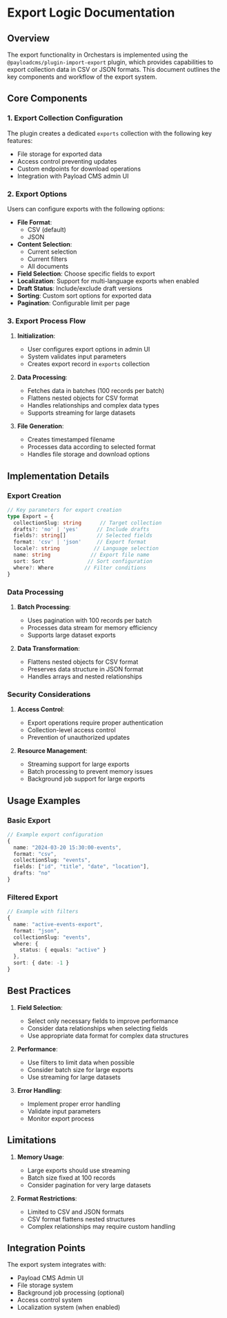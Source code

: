 # Export Logic Documentation

## Overview

The export functionality in Orchestars is implemented using the `@payloadcms/plugin-import-export` plugin, which provides capabilities to export collection data in CSV or JSON formats. This document outlines the key components and workflow of the export system.

## Core Components

### 1. Export Collection Configuration

The plugin creates a dedicated `exports` collection with the following key features:
- File storage for exported data
- Access control preventing updates
- Custom endpoints for download operations
- Integration with Payload CMS admin UI

### 2. Export Options

Users can configure exports with the following options:

- **File Format**: 
  - CSV (default)
  - JSON
- **Content Selection**:
  - Current selection
  - Current filters
  - All documents
- **Field Selection**: Choose specific fields to export
- **Localization**: Support for multi-language exports when enabled
- **Draft Status**: Include/exclude draft versions
- **Sorting**: Custom sort options for exported data
- **Pagination**: Configurable limit per page

### 3. Export Process Flow

1. **Initialization**:
   - User configures export options in admin UI
   - System validates input parameters
   - Creates export record in `exports` collection

2. **Data Processing**:
   - Fetches data in batches (100 records per batch)
   - Flattens nested objects for CSV format
   - Handles relationships and complex data types
   - Supports streaming for large datasets

3. **File Generation**:
   - Creates timestamped filename
   - Processes data according to selected format
   - Handles file storage and download options

## Implementation Details

### Export Creation

```typescript
// Key parameters for export creation
type Export = {
  collectionSlug: string      // Target collection
  drafts?: 'no' | 'yes'      // Include drafts
  fields?: string[]          // Selected fields
  format: 'csv' | 'json'     // Export format
  locale?: string           // Language selection
  name: string             // Export file name
  sort: Sort              // Sort configuration
  where?: Where          // Filter conditions
}
```

### Data Processing

1. **Batch Processing**:
   - Uses pagination with 100 records per batch
   - Processes data stream for memory efficiency
   - Supports large dataset exports

2. **Data Transformation**:
   - Flattens nested objects for CSV format
   - Preserves data structure in JSON format
   - Handles arrays and nested relationships

### Security Considerations

1. **Access Control**:
   - Export operations require proper authentication
   - Collection-level access control
   - Prevention of unauthorized updates

2. **Resource Management**:
   - Streaming support for large exports
   - Batch processing to prevent memory issues
   - Background job support for large exports

## Usage Examples

### Basic Export

```typescript
// Example export configuration
{
  name: "2024-03-20 15:30:00-events",
  format: "csv",
  collectionSlug: "events",
  fields: ["id", "title", "date", "location"],
  drafts: "no"
}
```

### Filtered Export

```typescript
// Example with filters
{
  name: "active-events-export",
  format: "json",
  collectionSlug: "events",
  where: {
    status: { equals: "active" }
  },
  sort: { date: -1 }
}
```

## Best Practices

1. **Field Selection**:
   - Select only necessary fields to improve performance
   - Consider data relationships when selecting fields
   - Use appropriate data format for complex data structures

2. **Performance**:
   - Use filters to limit data when possible
   - Consider batch size for large exports
   - Use streaming for large datasets

3. **Error Handling**:
   - Implement proper error handling
   - Validate input parameters
   - Monitor export process

## Limitations

1. **Memory Usage**:
   - Large exports should use streaming
   - Batch size fixed at 100 records
   - Consider pagination for very large datasets

2. **Format Restrictions**:
   - Limited to CSV and JSON formats
   - CSV format flattens nested structures
   - Complex relationships may require custom handling

## Integration Points

The export system integrates with:
- Payload CMS Admin UI
- File storage system
- Background job processing (optional)
- Access control system
- Localization system (when enabled) 